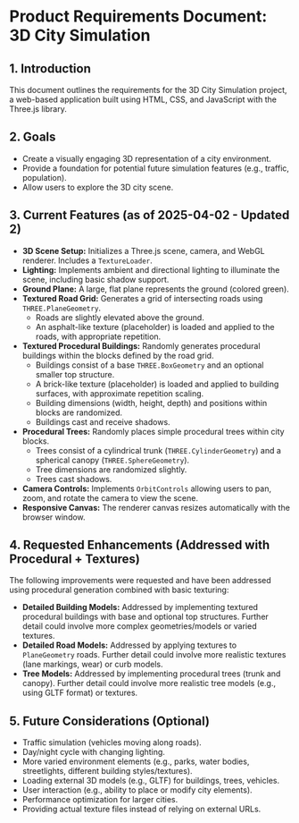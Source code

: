 # Product Requirements Document: 3D City Simulation

## 1. Introduction

This document outlines the requirements for the 3D City Simulation project, a web-based application built using HTML, CSS, and JavaScript with the Three.js library.

## 2. Goals

*   Create a visually engaging 3D representation of a city environment.
*   Provide a foundation for potential future simulation features (e.g., traffic, population).
*   Allow users to explore the 3D city scene.

## 3. Current Features (as of 2025-04-02 - Updated 2)

*   **3D Scene Setup:** Initializes a Three.js scene, camera, and WebGL renderer. Includes a `TextureLoader`.
*   **Lighting:** Implements ambient and directional lighting to illuminate the scene, including basic shadow support.
*   **Ground Plane:** A large, flat plane represents the ground (colored green).
*   **Textured Road Grid:** Generates a grid of intersecting roads using `THREE.PlaneGeometry`.
    *   Roads are slightly elevated above the ground.
    *   An asphalt-like texture (placeholder) is loaded and applied to the roads, with appropriate repetition.
*   **Textured Procedural Buildings:** Randomly generates procedural buildings within the blocks defined by the road grid.
    *   Buildings consist of a base `THREE.BoxGeometry` and an optional smaller top structure.
    *   A brick-like texture (placeholder) is loaded and applied to building surfaces, with approximate repetition scaling.
    *   Building dimensions (width, height, depth) and positions within blocks are randomized.
    *   Buildings cast and receive shadows.
*   **Procedural Trees:** Randomly places simple procedural trees within city blocks.
    *   Trees consist of a cylindrical trunk (`THREE.CylinderGeometry`) and a spherical canopy (`THREE.SphereGeometry`).
    *   Tree dimensions are randomized slightly.
    *   Trees cast shadows.
*   **Camera Controls:** Implements `OrbitControls` allowing users to pan, zoom, and rotate the camera to view the scene.
*   **Responsive Canvas:** The renderer canvas resizes automatically with the browser window.

## 4. Requested Enhancements (Addressed with Procedural + Textures)

The following improvements were requested and have been addressed using procedural generation combined with basic texturing:

*   **Detailed Building Models:** Addressed by implementing textured procedural buildings with base and optional top structures. Further detail could involve more complex geometries/models or varied textures.
*   **Detailed Road Models:** Addressed by applying textures to `PlaneGeometry` roads. Further detail could involve more realistic textures (lane markings, wear) or curb models.
*   **Tree Models:** Addressed by implementing procedural trees (trunk and canopy). Further detail could involve more realistic tree models (e.g., using GLTF format) or textures.

## 5. Future Considerations (Optional)

*   Traffic simulation (vehicles moving along roads).
*   Day/night cycle with changing lighting.
*   More varied environment elements (e.g., parks, water bodies, streetlights, different building styles/textures).
*   Loading external 3D models (e.g., GLTF) for buildings, trees, vehicles.
*   User interaction (e.g., ability to place or modify city elements).
*   Performance optimization for larger cities.
*   Providing actual texture files instead of relying on external URLs.